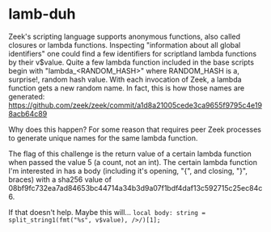lamb-duh
========

Zeek's scripting language supports anonymous functions, also called closures or lambda functions.
Inspecting "information about all global identifiers" one could find a few identifiers for scriptland lambda functions by their v$value. Quite a few lambda function included in the base scripts begin with "lambda_<RANDOM_HASH>" where RANDOM_HASH is a, surprise!, random hash value.
With each invocation of Zeek, a lambda function gets a new random name. In fact, this is how those names are generated:
https://github.com/zeek/zeek/commit/a1d8a21005cede3ca9655f9795c4e198acb64c89


Why does this happen? For some reason that requires peer Zeek processes to generate unique names for the same lambda function.


The flag of this challenge is the return value of a certain lambda function when passed the value 5 (a count, not an int).
The certain lambda function I'm interested in has a body (including it's opening, "{", and closing, "}", braces) with a sha256 value of 08bf9fc732ea7ad84653bc44714a34b3d9a07f1bdf4daf13c592715c25ec84c6.

If that doesn't help. Maybe this will...
	`local body: string = split_string1(fmt("%s", v$value), />/)[1];`
